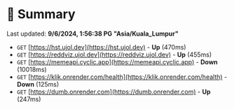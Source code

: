 # 📖 Summary
Last updated: **9/6/2024, 1:56:38 PG "Asia/Kuala_Lumpur"**

- `GET` [https://hst.ujol.dev](https://hst.ujol.dev) - **Up** (470ms)
- `GET` [https://reddviz.ujol.dev](https://reddviz.ujol.dev) - **Up** (455ms)
- `GET` [https://memeapi.cyclic.app](https://memeapi.cyclic.app) - **Down** (10018ms)
- `GET` [https://klik.onrender.com/health](https://klik.onrender.com/health) - **Down** (125ms)
- `GET` [https://dumb.onrender.com](https://dumb.onrender.com) - **Up** (247ms)
